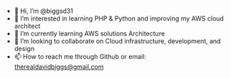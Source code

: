 - 👋 Hi, I’m @biggsd31
- 👀 I’m interested in learning PHP & Python and improving my AWS cloud architect 
- 🌱 I’m currently learning AWS solutions Architecture 
- 💞️ I’m looking to collaborate on Cloud infrastructure, development, and design
- 📫 How to reach me through Github or email: therealdavidbiggs@gmail.com

<!---
biggsd31/biggsd31 is a ✨ special ✨ repository because its `README.md` (this file) appears on your GitHub profile.
You can click the Preview link to take a look at your changes.
--->
